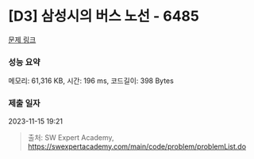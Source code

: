 # [D3] 삼성시의 버스 노선 - 6485 

[문제 링크](https://swexpertacademy.com/main/code/problem/problemDetail.do?contestProbId=AWczm7QaACgDFAWn) 

### 성능 요약

메모리: 61,316 KB, 시간: 196 ms, 코드길이: 398 Bytes

### 제출 일자

2023-11-15 19:21



> 출처: SW Expert Academy, https://swexpertacademy.com/main/code/problem/problemList.do